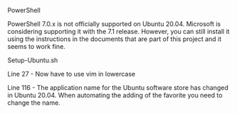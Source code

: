 PowerShell

PowerShell 7.0.x is not officially supported on Ubuntu 20.04. Microsoft is considering supporting it with the 7.1 release. However, you can still install it using the instructions in the documents that are part of this project and it seems to work fine.



Setup-Ubuntu.sh

Line 27 - Now have to use vim in lowercase

Line 116 - The application name for the Ubuntu software store has changed in Ubuntu 20.04. When automating the adding of the favorite you need to change the name.